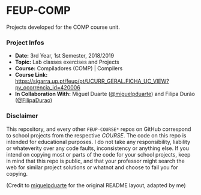 # FEUP-COMP
Projects developed for the COMP course unit.

### Project Infos
* **Date:** 3rd Year, 1st Semester, 2018/2019
* **Topic:** Lab classes exercises and Projects
* **Course:** Compiladores (COMP) | Compilers
* **Course Link:** https://sigarra.up.pt/feup/pt/UCURR_GERAL.FICHA_UC_VIEW?pv_ocorrencia_id=420006
* **In Collaboration With:** Miguel Duarte ([@miguelpduarte](https://github.com/miguelpduarte)) and Filipa Durão ([@FilipaDurao](https://github.com/FilipaDurao))

### Disclaimer
This repository, and every other `FEUP-COURSE*` repos on GitHub correspond to school projects from the respective *COURSE*. The code on this repo is intended for educational purposes. I do not take any responsibility, liability or whateverity over any code faults, inconsistency or anything else. If you intend on copying most or parts of the code for your school projects, keep in mind that this repo is public, and that your professor might search the web for similar project solutions or whatnot and choose to fail you for copying.



(Credit to [miguelpduarte](https://github.com/miguelpduarte) for the original README layout, adapted by me)
